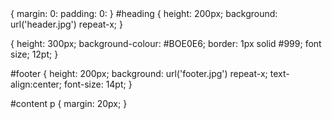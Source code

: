 <body> {
    margin: 0:
    padding: 0:
}
#heading {
    height: 200px;
    background: url('header.jpg') repeat-x;
}

<content> {
    height: 300px;
    background-colour: #BOE0E6;
    border: 1px solid #999;
    font size; 12pt;
}

#footer {
    height: 200px;
    background: url('footer.jpg') repeat-x;
    text-align:center;
    font-size: 14pt;
}

#content p {
    margin: 20px;
}

